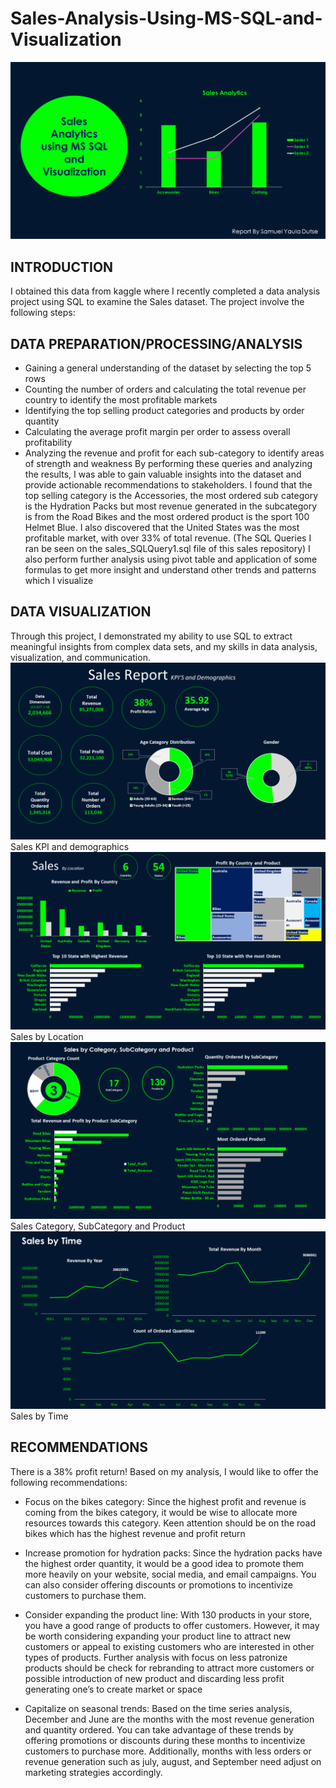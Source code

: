 # Sales-Analysis-Using-MS-SQL-and-Visualization

![](Presentation1.png)
## INTRODUCTION
I obtained this data from kaggle where I recently completed a data analysis project using SQL to examine the Sales dataset. The project involve the following steps:

## DATA PREPARATION/PROCESSING/ANALYSIS
-	Gaining a general understanding of the dataset by selecting the top 5 rows
-	Counting the number of orders and calculating the total revenue per country to identify the most profitable markets
-	Identifying the top selling product categories and products by order quantity
-	Calculating the average profit margin per order to assess overall profitability
-	Analyzing the revenue and profit for each sub-category to identify areas of strength and weakness
By performing these queries and analyzing the results, I was able to gain valuable insights into the dataset and provide actionable recommendations to stakeholders. I found that the top selling category is the Accessories, the most ordered sub category is the Hydration Packs but most revenue generated in the subcategory is from the Road Bikes and the most ordered product is the sport 100 Helmet Blue. I also discovered that the United States was the most profitable market, with over 33% of total revenue.
(The SQL Queries I ran be seen on the ‪sales_SQLQuery1.sql file of this sales repository)‬‬
I also perform further analysis using pivot table and application of some formulas to get more insight and understand other trends and patterns which I visualize
## DATA VISUALIZATION
Through this project, I demonstrated my ability to use SQL to extract meaningful insights from complex data sets, and my skills in data analysis, visualization, and communication.
![](Slide1.PNG)
Sales KPI and demographics
![](Slide2.PNG)
Sales by Location
![](Slide3.PNG)
Sales Category, SubCategory and Product
![](Slide4.PNG)
Sales by Time

## RECOMMENDATIONS
There is a 38% profit return! Based on my analysis, I would like to offer the following recommendations:

-	Focus on the bikes category: Since the highest profit and revenue is coming from the bikes category, it would be wise to allocate more resources towards this category. Keen attention should be on the road bikes which has the highest revenue and profit return

-	Increase promotion for hydration packs: Since the hydration packs have the highest order quantity, it would be a good idea to promote them more heavily on your website, social media, and email campaigns. You can also consider offering discounts or promotions to incentivize customers to purchase them.

-	Consider expanding the product line: With 130 products in your store, you have a good range of products to offer customers. However, it may be worth considering expanding your product line to attract new customers or appeal to existing customers who are interested in other types of products. Further analysis with focus on less patronize products should be check for rebranding to attract more customers or possible introduction of new product and discarding less profit generating one’s to create market or space

-	Capitalize on seasonal trends: Based on the time series analysis, December and June are the months with the most revenue generation and quantity ordered. You can take advantage of these trends by offering promotions or discounts during these months to incentivize customers to purchase more. Additionally, months with less orders or revenue generation such as july, august, and September need adjust on marketing strategies accordingly.
